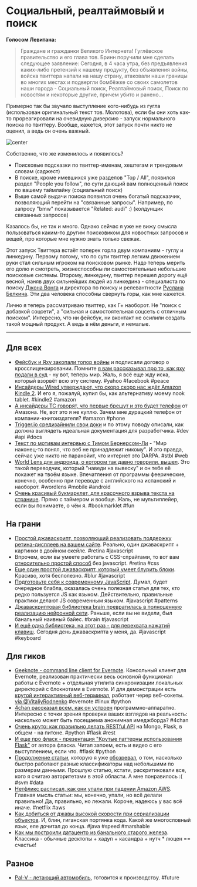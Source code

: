 # Социальный, реалтаймовый и поиск

**Голосом Левитана:**

> Граждане и гражданки Великого Интернета! 
> Гуглёвское правительство и его глава тов. Бринн поручили мне сделать следующее заявление: 
> Сегодня, в 4 часа утра, без предъявления каких-либо претензий к нашему продукту, без объявления войны, войска твиттера напали на нашу страну, атаковали наши границы во многих местах и подвергли бомбёжке со своих самолетов наши города - Социальный поиск, Реалтаймовый поиск, Поиск по новостям и некоторые другие, причем убито и ранено…

Примерно так бы звучало выступление кого-нибудь из гугла (использован оригинальный текст тов. Молотова), если бы они хоть как-то прореагировали на очевидную диверсию - запуск нормального поиска по твиттеру. Вообще, кажется, этот запуск почти никто не оценил, а ведь он очень важный.

![center](http://askaaronlee.com/wp-content/uploads/2010/03/agoogleatweet.jpg)

Собственно, что же изменилось и появилось?

* Поисковые подсказки по твиттер-именам, хештегам и трендовым словам (саджест)
* В поиске, кроме имевшихся уже разделов "Top / All", появился раздел "People you follow", по сути дающий вам полноценный поиск по вашему таймлайну (социальный поиск)
* Выше самой выдачи поиска появился очень богатый подсказчик, позволяющий перейти на "связанные запросы". Например, по запросу "bmw" показывается "Related: audi" :) (колдунщик связанных запросов)

Казалось бы, не так и много. Однако сейчас я уже не вижу смысла пользоваться каким-то другим поисковиком для новостных запросов и вещей, про которые мне нужно знать только свежак.

Этот запуск Твиттера встаёт поперек горла двум компаниям - гуглу и линкедину. Первому потому, что по сути твиттер легким движением руки стал сильным игроком на поисковом рынке. Надо теперь мерить его долю и смотреть, жизнеспособны ли самостоятельные небольшие поисковые системы.
Второму, линкедину, твиттер перешел дорогу ещё весной, наняв двух сильнейших людей из линкедина - специалиста по поиску [Джона Вонга](http://www.linkedin.com/in/javasoze) и директора по поиску и релевантности [Руслана Белкина](http://www.linkedin.com/in/rbelkin). Эти два человека способны свернуть горы, как мне кажется.

Лично я теперь рассматриваю твиттер, как Г+ наоборот. Не "поиск с добавкой соцсети", а "сильная и самостоятельная соцсеть с отличным поиском". Интересно, что ни фейсбук, ни вконтакт не осилили создать такой мощный продукт. А ведь в нём деньги, и немалые.

-----

## Для всех
* [Фейсбук и Яху закопали топор войны](http://techcrunch.com/2012/07/06/facebook-yahoo-cross-license/) и подписали договор о кросслицензировании. Помните [я вам рассказывал про то, как яху подали в суд](http://addmeto.cc/post/2012-03-13/) - ну вот, теперь мир. Жаль, я всё еще жду иска, который взорвёт всю эту систему. #yahoo #facebook #peace
* [Инсайдеры Wired утверждают, что скоро скоро нас ждёт Amazon Kindle 2](http://www.wired.com/gadgetlab/2012/07/kindle-fire-2-in-production/). И его я, пожалуй, купил бы, как альтернативу моему nook tablet. #kindle2 #amazon
* [А инсайдеры TC говорят, что первые брешут и это будет телефон](http://techcrunch.com/2012/07/06/amazon-is-reportedly-working-on-a-smartphone-but-cracking-the-market-wont-be-easy/) от Амазона. Не, вот это я не куплю. Зачем мне дурацкий телефон от компании-книгоиздателя? #amazon #phone
* [Trigger.io средизайнили свои доки](http://trigger.io/cross-platform-application-development-blog/2012/07/06/designing-docs-for-developers/) и по этому поводу описали, как должна выглядеть идеальная документация для разработчика. #dev #api #docs
* [Текст по мотивам интервью с Тимом Бернерсом-Ли](http://www.wired.com/wiredenterprise/2012/06/sir-tim-berners-lee/) - "Мир наконец-то понял, что веб не принадлежит никому". И это правда, сейчас уже никто не паранойит, что интернет это DARPA. #stbl #web
* [World Lens для андроида, о котором так давно говорили, вышел](http://blog.questvisual.com/post/26612327582/quest-visual-is-pleased-to-make-several). Это такой переводчик, который "наведи на вывеску" и он тебе её покажет на твоём языке. Впечатления от программы феерические, конечно, особенно при переводе с английского на испанский и наоборот.  #wordlens #mobile #android
* [Очень красивый букмарклет, для красочного взрыва текста на странице](http://fontbomb.ilex.ca). Прямо с таймером и вообще. Жаль, не мультиплейер, если вы понимаете, о чём я. #bookmarklet #fun

## На грани
* [Простой джаваскрипт, позволяющий реализовать поддержку ретина-дисплеев на вашем сайте](http://retinajs.com). Реально, один джаваскрипт + картинки в двойном скейле. #retina #javascript
* Впрочем, если вы умеете работать с CSS-спрайтами, то вот вам [относительно простой способ](http://miekd.com/articles/using-css-sprites-to-optimize-your-website-for-retina-displays/) без javascript. #retina #css
* [Еще один простой джаваскрипт, который умеет блурить блоки](http://blurjs.com). Красиво, хотя бесполезно. #blur #javascript
* [Подготовьте себя к современному JavaScript](http://www.codethinked.com/preparing-yourself-for-modern-javascript-development). Думал, будет очередное блабла, оказалась очень полезная статья для тех, кто редко пользуется JS как языком. Действительно, правильные практики делают JS современным языком. #javascript #patterns
* [Джаваскриптовая библиотека brain превратилась в полноценную реализацию нейронной сети](https://github.com/harthur/brain). Раньше, если вы не видели, был банальный наивный байес. #brain #javascript
* [И ещё одна библиотека, на этот раз - для перехвата нажатий клавиш](http://craig.is/killing/mice). Сегодня день джаваскрипта у меня, да. #javascript #keyboard

## Для гиков
* [Geeknote - command line client for Evernote](http://www.geeknote.me/). Консольный клиент для Evernote, реализован практически весь основной функционал работы с Evernote + отдельная утилита синхронизации локальных директорий с блокнотами в Evernote. И для демонстрации есть [крутой интерактивный веб-терминал](http://geeknote.me/try/), работает череp веб-сокеты. [via @VitaliyRodnenko](http://github.com/VitaliyRodnenko) #evernote #linux #python
* [4chan рассказал всем, как он устроен](http://content.4chan.org/tmp/extensions.html) программно-аппаратно. Интересно с точки зрения проверки ваших взглядов на реальность: насколько может быть посещаема анонимная имеджборда? #4chan
* [Очень круто: как правильно делать RESTful API](https://speakerdeck.com/u/nicola/p/developing-restful-web-apis-with-python-flask-and-mongodb) на Mongo, Flask, в общем - на питоне. #python #flask #rest
* [И еще про фласк - презентация "Крутые паттерны использования Flask"](https://speakerdeck.com/u/mitsuhiko/p/advanced-flask-patterns) от автора фласка. Читал запоем, есть и видео с его выступлением, если что. #flask #python
* [Продолжение статьи](http://blog.explainmydata.com/2012/07/quick-classifiers-for-exploring-medium.html), которую я уже [обозревал](http://blog.explainmydata.com/2012/06/ntrain-24853-ntest-25147-ncorrupt.html), о том, насколько быстро работают разные классификаторы над небольшими по размерам данными. Прошлую статью, кстати, раскритиковали все, кого я считаю авторитетами в этой области. А мне понравилось :( #svm #data
* [Нетфликс расписал, как они упали при падении Amazon AWS](http://techblog.netflix.com/2012/07/lessons-netflix-learned-from-aws-storm.html). Главная мысль статьи: мы, конечно, упали, но всё делали правильно! Да, правильно, но лежали. Короче, надеюсь у вас всё иначе. #netflix #aws
* [Как добиться от джавы высокой скорости при сериализации объектов](http://mechanical-sympathy.blogspot.com/2012/07/native-cc-like-performance-for-java.html). И, блин, гиганская портянка кода. Какой же многословный язык, еле дочитал до конца. #java #speed #marshable
* [Как мы построили датацентр из банального старого железа](http://www.searchenabler.com/blog/build-your-own-data-center/). Классика - обычные десктопы + хадуп + касандра + нутч * люцен == счастье! 


## Разное
* [Pal-V - летающий автомобиль](http://pal-v.com), готовится к производству. #future